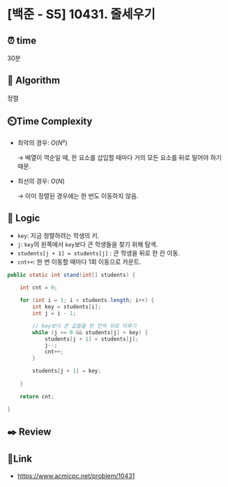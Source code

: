 # [백준 - S5] 10431. 줄세우기
 
## ⏰  **time**
30분

## :pushpin: **Algorithm**
정렬

## ⏲️**Time Complexity**

- 최악의 경우: $O(N²)$

	→ 배열이 역순일 때, 한 요소를 삽입할 때마다 거의 모든 요소를 뒤로 밀어야 하기 때문.

- 최선의 경우: $O(N)$

	→ 이미 정렬된 경우에는 한 번도 이동하지 않음.

## :round_pushpin: **Logic**
- `key`: 지금 정렬하려는 학생의 키.
- `j`: `key`의 왼쪽에서 `key`보다 큰 학생들을 찾기 위해 탐색.
- `students[j + 1] = students[j]` : 큰 학생을 뒤로 한 칸 이동.
- `cnt++`: 한 번 이동할 때마다 1회 이동으로 카운트.


```java
public static int stand(int[] students) {

	int cnt = 0;

	for (int i = 1; i < students.length; i++) {
		int key = students[i];
		int j = i - 1;

		// key보다 큰 값들을 한 칸씩 뒤로 미루기
		while (j >= 0 && students[j] > key) {
			students[j + 1] = students[j];
			j--;
			cnt++;
		}

		students[j + 1] = key;
			
	}

	return cnt;

}
```

## :black_nib: **Review**


## 📡**Link**
- https://www.acmicpc.net/problem/10431
